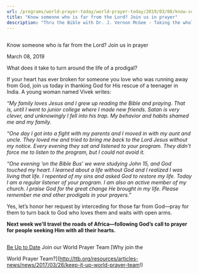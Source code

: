 ```yaml
---
url: /programs/world-prayer-today/world-prayer-today/2019/03/08/know-someone-who-is-far-from-the-lord-join-us-in-prayer
title: "Know someone who is far from the Lord? Join us in prayer"
description: "Thru the Bible with Dr. J. Vernon McGee - Taking the whole Word to the whole world"
---
```







## 
 Know someone who is far from the Lord? Join us in prayer


March 08, 2019




What does it take to turn around the life of a prodigal? 


If your heart has ever broken for someone you love who was running away from God, join us today in thanking God for His rescue of a teenager in India. A young woman named Vivek writes: 


*“My family loves Jesus and I grew up reading the Bible and praying. That is, until I went to junior college where I made new friends. Satan is very clever, and unknowingly I fell into his trap. My behavior and habits shamed me and my family.* 


*“One day I got into a fight with my parents and I moved in with my aunt and uncle. They loved me and tried to bring me back to the Lord Jesus without my notice. Every evening they sat and listened to your program. They didn’t force me to listen to the program, but I could not avoid it.* 


*“One evening ‘on the Bible Bus’ we were studying John 15, and God touched my heart. I learned about a life without God and I realized I was living that life. I repented of my sins and asked God to restore my life. Today I am a regular listener of your program. I am also an active member of my church. I praise God for the great change He brought in my life. Please remember me and other prodigals in your prayers.”*


Yes, let’s honor her request by interceding for those far from God—pray for them to turn back to God who loves them and waits with open arms. 


**Next week we’ll travel the roads of Africa—following God’s call to prayer for people seeking Him with all their hearts.**   









## 




[Be Up to Date](http://feeds.feedburner.com/WorldPrayerToday "World Prayer Today RSS Feed")
Join our World Prayer Team
[Why join the  

World Prayer Team?](http://ttb.org/resources/articles-news/news/2017/03/26/keep-it-up-world-prayer-team!)




